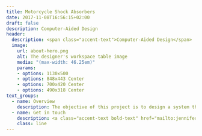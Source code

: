 ```yaml
---
title: Motorcycle Shock Absorbers
date: 2017-11-08T16:56:15+02:00
draft: false
description: Computer-Aided Design
header:
  description: <span class="accent-text">Computer-Aided Design</span>
  image:
    url: about-hero.png
    alt: The designer's workspace table image
    media: "(max-width: 46.25em)"
    params:
    - options: 1130x500
    - options: 848x443 Center
    - options: 700x420 Center
    - options: 490x318 Center
text_groups:
  - name: Overview
    description: The objective of this project is to design a system that has different configurations. As a team, we decided to go with motorcycle shock absorbers. For the first configuration, we decided to have a coil-over design that lets the user adjust the height of the springs and potentially increase the shock's performance, although depending on how the user tunes the shocks, the ride can get stiffer, making it less comfortable ride. In the second configuration, we decided on a double spring design that can improve the ride by having two springs absorb the vibrations caused by the road, increasing the ride's stability, but the second configuration shocks springs are not adjustable. <br><blockquote class="imgur-embed-pub" lang="en" data-id="GsnlIKA"><a href="https://imgur.com/GsnlIKA">View post on imgur.com</a></blockquote><script async src="//s.imgur.com/min/embed.js" charset="utf-8"></script><blockquote class="imgur-embed-pub" lang="en" data-id="NbVzim2"><a href="https://imgur.com/NbVzim2">View post on imgur.com</a></blockquote><script async src="//s.imgur.com/min/embed.js" charset="utf-8"></script><br><blockquote class="imgur-embed-pub" lang="en" data-id="5NNghz7"><a href="https://imgur.com/5NNghz7">View post on imgur.com</a></blockquote><script async src="//s.imgur.com/min/embed.js" charset="utf-8"></script><blockquote class="imgur-embed-pub" lang="en" data-id="uRYfgSs"><a href="https://imgur.com/uRYfgSs">View post on imgur.com</a></blockquote><script async src="//s.imgur.com/min/embed.js" charset="utf-8"></script><br>The suspension system must sustain the weight of the motorcycle and the weight of the user. Such that when the suspension system is compressed, it can return to its natural /neutral position.<br>The engineering application of this design for both of the shock absorbers is from mechanical vibrations. The application is related to the general mass-spring-damper system since it is the fundamental concept of our system.<br>Since everything life has a natural frequency, we had to consider it when designing the shock absorber.<br><blockquote class="imgur-embed-pub" lang="en" data-id="XByl8xx"><a href="https://imgur.com/XByl8xx">View post on imgur.com</a></blockquote><script async src="//s.imgur.com/min/embed.js" charset="utf-8"></script><br>In the figure above, the system's amplitude with a damper is exponentially decreasing, i.e., controlled better than the system without the damper over the same duration of time.<br>A thing to consider when calculating the natural frequency is understanding the concept of resonance. Resonance occurs when the frequency of applied force matches the natural frequency of the object's vibration and causing an increase in the frequency.<br>Therefore, the system could fail. Examples of resonance are the Tacoma Bridge or an opera singer who could shatter a wine glass with their voice's acoustic vibration.<br>Damping is the way a system naturally dissipates energy by exerting heat. When a system is underdamped, it oscillates causing a high frequency. An overdamped system is usually not an ideal system because it could have a slow reaction. But there are times where overdamped systems are useful, an anti-slamming door or an elevator. The ideal system would have a damping ratio of zero known to be critically damped because it would respond faster than an overdamped system and stabilize more quickly than an underdamped system.<br>We have mathematically calculated the overall system with Newton's 2nd law to prove if the system was feasible. Our design did fulfill our expectations.<p>Learning outcomes - learned to plan accordingly and managed time for each individual. As well, the importance of designing a system with vibration in mind before the aesthetics of it.</p>
  - name: Get in touch
    description: <a class="accent-text bold-text" href="mailto:jenniferchoi@protonmail.com?subject=Hello,%20Jennifer!%20Lets%20make%20something%20great%20together!">jenniferchoi@protonmail.com</a>
    class: line
---
```


